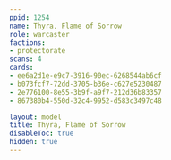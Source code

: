 ```yaml
---
ppid: 1254
name: Thyra, Flame of Sorrow
role: warcaster
factions:
- protectorate
scans: 4
cards:
- ee6a2d1e-e9c7-3916-90ec-6268544ab6cf
- b073fcf7-72dd-3705-b36e-c627e5230487
- 2e776100-8e55-3b9f-a9f7-212d36b83357
- 867380b4-550d-32c4-9952-d583c3497c48

layout: model
title: Thyra, Flame of Sorrow
disableToc: true
hidden: true
---
```

